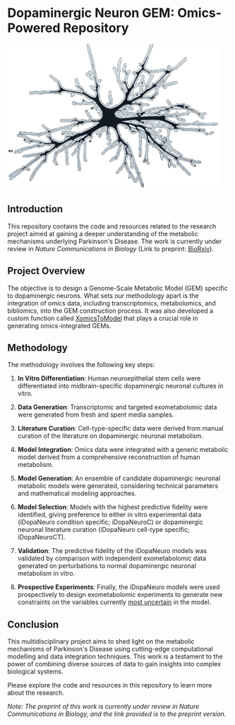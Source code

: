 # Dopaminergic Neuron GEM: Omics-Powered Repository

![neuron](data/neuron.png)

## Introduction

This repository contains the code and resources related to the research project aimed at gaining a deeper understanding of the metabolic mechanisms underlying Parkinson's Disease. The work is currently under review in *Nature Communications in Biology* (Link to preprint: [BioRxiv](https://www.biorxiv.org/content/10.1101/2021.06.30.450562v2)).

## Project Overview

The objective is to design a Genome-Scale Metabolic Model (GEM) specific to dopaminergic neurons. What sets our methodology apart is the integration of omics data, including transcriptomics, metabolomics, and bibliomics, into the GEM construction process. It was also developed a custom function called [XomicsToModel](https://github.com/Gpreciat/dataTRICKS/tree/main/projects/omicsDataIntegration) that plays a crucial role in generating omics-integrated GEMs.

## Methodology

The methodology involves the following key steps:

1. **In Vitro Differentiation**: Human neuroepithelial stem cells were differentiated into midbrain-specific dopaminergic neuronal cultures in vitro.

2. **Data Generation**: Transcriptomic and targeted exometabolomic data were generated from fresh and spent media samples.

3. **Literature Curation**: Cell-type-specific data were derived from manual curation of the literature on dopaminergic neuronal metabolism.

4. **Model Integration**: Omics data were integrated with a generic metabolic model derived from a comprehensive reconstruction of human metabolism.

5. **Model Generation**: An ensemble of candidate dopaminergic neuronal metabolic models were generated, considering technical parameters and mathematical modeling approaches.

6. **Model Selection**: Models with the highest predictive fidelity were identified, giving preference to either in vitro experimental data (iDopaNeuro condition specific; iDopaNeuroC) or dopaminergic neuronal literature curation (iDopaNeuro cell-type specific; iDopaNeuroCT).

7. **Validation**: The predictive fidelity of the iDopaNeuro models was validated by comparison with independent exometabolomic data generated on perturbations to normal dopaminergic neuronal metabolism in vitro.

8. **Prospective Experiments**: Finally, the iDopaNeuro models were used prospectively to design exometabolomic experiments to generate new constraints on the variables currently [most uncertain](https://github.com/Gpreciat/dataTRICKS/tree/main/projects/samplingSolutionSpace) in the model.

## Conclusion

This multidisciplinary project aims to shed light on the metabolic mechanisms of Parkinson's Disease using cutting-edge computational modelling and data integration techniques. This work is a testament to the power of combining diverse sources of data to gain insights into complex biological systems.

Please explore the code and resources in this repository to learn more about the research.

*Note: The preprint of this work is currently under review in Nature Communications in Biology, and the link provided is to the preprint version.*
